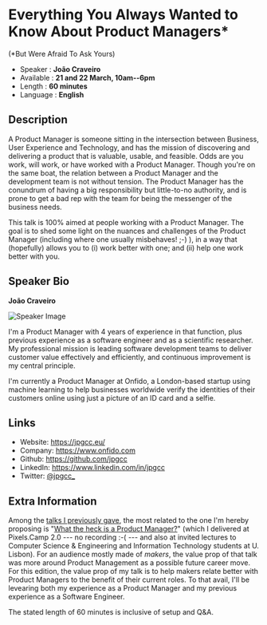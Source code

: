 Everything You Always Wanted to Know About Product Managers*
============================================================

(*But Were Afraid To Ask Yours)

* Speaker   : **João Craveiro**
* Available : **21 and 22 March, 10am--6pm**
* Length    : **60 minutes**
* Language  : **English**

Description
-----------

A Product Manager is someone sitting in the intersection between Business, User Experience and Technology, and has the mission of discovering and delivering a product that is valuable, usable, and feasible. Odds are you work, will work, or have worked with a Product Manager. Though you're on the same boat, the relation between a Product Manager and the development team is not without tension. The Product Manager has the conundrum of having a big responsibility but little-to-no authority, and is prone to get a bad rep with the team for being the messenger of the business needs.

This talk is 100% aimed at people working with a Product Manager. The goal is to shed some light on the nuances and challenges of the Product Manager (including where one usually misbehaves! ;-) ), in a way that (hopefully) allows you to (i) work better with one; and (ii) help one work better with you.

Speaker Bio
-----------

**João Craveiro**

![Speaker Image](https://raw.githubusercontent.com/jpgcc/jpgcc.github.io/master/img/me.jpg)

I'm a Product Manager with 4 years of experience in that function, plus previous experience as a software engineer and as a scientific researcher. My professional mission is leading software development teams to deliver customer value effectively and efficiently, and continuous improvement is my central principle.

I'm currently a Product Manager at Onfido, a London-based startup using machine learning to help businesses worldwide verify the identities of their customers online using just a picture of an ID card and a selfie.

Links
-----

* Website: https://jpgcc.eu/
* Company: https://www.onfido.com
* Github: https://github.com/jpgcc
* LinkedIn: https://www.linkedin.com/in/jpgcc
* Twitter: [@jpgcc_](https://twitter.com/jpgcc_)

Extra Information
-----------------

Among the [talks I previously gave](https://jpgcc.eu/talks/), the most related to the one I'm hereby proposing is "[What the heck is a Product Manager?](https://docs.google.com/presentation/d/1yddHtvWbsGVhFpy2x28o5a0_LsHfczGFnL50HltwaJQ/edit?usp=sharing)" (which I delivered at Pixels.Camp 2.0 --- no recording :-( --- and also at invited lectures to Computer Science & Engineering and Information Technology students at U. Lisbon). For an audience mostly made of *makers*, the value prop of that talk was more around Product Management as a possible future career move. For this edition, the value prop of my talk is to help makers relate better with Product Managers to the benefit of their current roles. To that avail, I'll be levearing both my experience as a Product Manager and my previous experience as a Software Engineer.

The stated length of 60 minutes is inclusive of setup and Q&A.